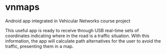 # vnmaps
Android app integrated in Vehicular Networks course project

This useful app is ready to receive through USB real-time sets of coordinates indicating where in the road is a traffic situation.
With this information, the app will calculate path alternatives for the user to avoid the traffic, presenting them in a map.

